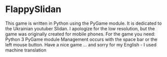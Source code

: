 # FlappySlidan
This game is written in Python using the PyGame module. It is dedicated to the Ukrainian youtuber Slidan. I apologize for the low resolution, but the game was originally created for mobile phones.  For the game you need: Python 3 PyGame module  Management occurs with the space bar or the left mouse button.  Have a nice game ... and sorry for my English - I used machine translation
